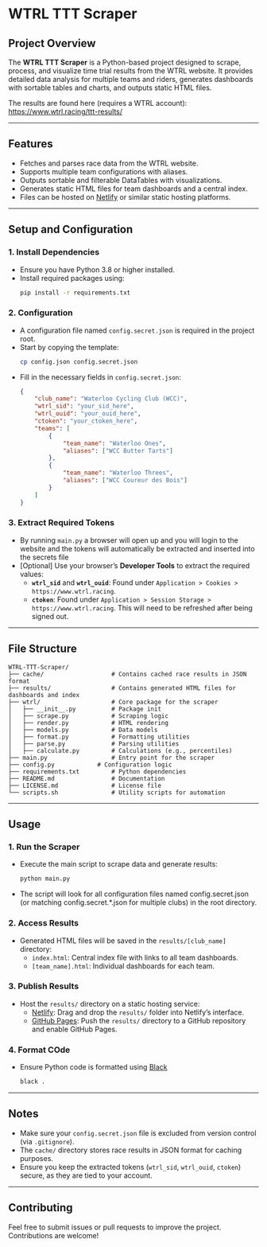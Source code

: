 
# WTRL TTT Scraper

## Project Overview
The **WTRL TTT Scraper** is a Python-based project designed to scrape, process, and visualize time trial results from the WTRL website. It provides detailed data analysis for multiple teams and riders, generates dashboards with sortable tables and charts, and outputs static HTML files.

The results are found here (requires a WTRL account): https://www.wtrl.racing/ttt-results/ 

---

## Features
- Fetches and parses race data from the WTRL website.
- Supports multiple team configurations with aliases.
- Outputs sortable and filterable DataTables with visualizations.
- Generates static HTML files for team dashboards and a central index.
- Files can be hosted on [Netlify](https://www.netlify.com/) or similar static hosting platforms.

---

## Setup and Configuration

### 1. Install Dependencies
- Ensure you have Python 3.8 or higher installed.
- Install required packages using:
  ```bash
  pip install -r requirements.txt
  ```

### 2. Configuration
- A configuration file named `config.secret.json` is required in the project root.
- Start by copying the template:
  ```bash
  cp config.json config.secret.json
  ```
- Fill in the necessary fields in `config.secret.json`:
  ```json
  {
      "club_name": "Waterloo Cycling Club (WCC)",
      "wtrl_sid": "your_sid_here",
      "wtrl_ouid": "your_ouid_here",
      "ctoken": "your_ctoken_here",
      "teams": [
          {
              "team_name": "Waterloo Ones",
              "aliases": ["WCC Butter Tarts"]
          },
          {
              "team_name": "Waterloo Threes",
              "aliases": ["WCC Coureur des Bois"]
          }
      ]
  }
  ```

### 3. Extract Required Tokens
- By running `main.py` a browser will open up and you will login to the website and the tokens will automatically be extracted and inserted into the secrets file
- [Optional] Use your browser’s **Developer Tools** to extract the required values:
  - **`wtrl_sid`** and **`wtrl_ouid`**: Found under `Application > Cookies > https://www.wtrl.racing`.
  - **`ctoken`**: Found under `Application > Session Storage > https://www.wtrl.racing`. This will need to be refreshed after being signed out.

---

## File Structure
```
WTRL-TTT-Scraper/
├── cache/                   # Contains cached race results in JSON format
├── results/                 # Contains generated HTML files for dashboards and index
├── wtrl/                    # Core package for the scraper
│   ├── __init__.py          # Package init
│   ├── scrape.py            # Scraping logic
│   ├── render.py            # HTML rendering
│   ├── models.py            # Data models
│   ├── format.py            # Formatting utilities
│   ├── parse.py             # Parsing utilities
│   ├── calculate.py         # Calculations (e.g., percentiles)
├── main.py                  # Entry point for the scraper
├── config.py            # Configuration logic
├── requirements.txt         # Python dependencies
├── README.md                # Documentation
├── LICENSE.md               # License file
└── scripts.sh               # Utility scripts for automation
```

---

## Usage

### 1. Run the Scraper
- Execute the main script to scrape data and generate results:
  ```bash
  python main.py
  ```
- The script will look for all configuration files named config.secret.json (or matching config.secret.*.json for multiple clubs) in the root directory.

### 2. Access Results
- Generated HTML files will be saved in the `results/[club_name]` directory:
  - `index.html`: Central index file with links to all team dashboards.
  - `[team_name].html`: Individual dashboards for each team.

### 3. Publish Results
- Host the `results/` directory on a static hosting service:
  - [Netlify](https://www.netlify.com/): Drag and drop the `results/` folder into Netlify’s interface.
  - [GitHub Pages](https://pages.github.com/): Push the `results/` directory to a GitHub repository and enable GitHub Pages.
  
### 4. Format COde
- Ensure Python code is formatted using [Black](https://black.readthedocs.io/en/latest/)
  ```bash
  black .
  ```

---

## Notes
- Make sure your `config.secret.json` file is excluded from version control (via `.gitignore`).
- The `cache/` directory stores race results in JSON format for caching purposes.
- Ensure you keep the extracted tokens (`wtrl_sid`, `wtrl_ouid`, `ctoken`) secure, as they are tied to your account.

---

## Contributing
Feel free to submit issues or pull requests to improve the project. Contributions are welcome!
